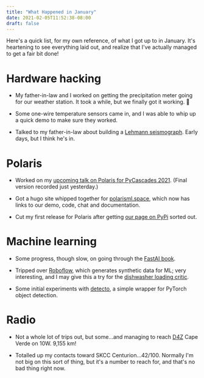 ```yaml
---
title: "What Happened in January"
date: 2021-02-05T11:52:38-08:00
draft: false
---
```


Here's a quick list, for my own reference, of what I got up to in
January.  It's heartening to see everything laid out, and realize that
I've actually managed to get a fair bit done!

# Hardware hacking

* My father-in-law and I worked on getting the precipitation meter
  going for our weather station.  It took a while, but we finally
  got it working. 🎉

* Some one-wire temperature sensors came in, and I was able to whip up
  a quick demo to make sure they worked.

* Talked to my father-in-law about building a [Lehmann
  seismograph][6].  Early days, but I think he's in.

# Polaris

* Worked on my [upcoming talk on Polaris for PyCascades 2021][1].
  (Final version recorded just yesterday.)

* Got a hugo site whipped together for [polarisml.space][2], which now
  has links to our demo, code, chat and documentation.

* Cut my first release for Polaris after getting [our page on PyPi][3]
  sorted out.

# Machine learning

* Some progress, though slow, on going through the [FastAI book][0].

* Tripped over [Roboflow][4], which generates synthetic data for ML;
  very interesting, and I may give this a try for the [dishwasher
  loading critic][5].

* Some initial experiments with [detecto][7], a simple wrapper for
  PyTorch object detection.

# Radio

* Not a whole lot of trips out, but some...and managing to reach [D4Z][8] Cape
  Verde on 10W.  9,155 km!

* Totalled up my contacts toward SKCC Centurion...42/100.  Normally
  I'm not big on this sort of thing, but it's a number to reach for,
  and that's no bad thing right now.

[0]: https://book.fast.ai/
[1]: https://2021.pycascades.com/program/talks/polaris-open-source-machine-learning-for-spacecraft-operations/
[2]: https://polarisml.space
[3]: https://pypi.org/project/polaris-ml/
[4]: https://roboflow.com
[5]: https://gitlab.com/saintaardvark/dishwasher_loading_critic
[6]: https://amateurgeophysics.wordpress.com/seismology/lehman-seismograph/
[7]: https://github.com/alankbi/detecto
[8]: http://d4c.cc/
